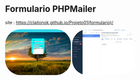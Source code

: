 # Formulario PHPMailer

site : https://claitonok.github.io/Projeto01(formulario)/

<img align="center" alt="pic" height="150" style="border-radius:50px;" title="Paisagem" src="https://github.com/Claitonok/Formulario/blob/main/Projeto01(formulario)/img/Captura%20de%20tela%202024-10-21%20105541.png">
<img align="center" alt="pic" height="150" style="border-radius:50px;" title="Paisagem" src="https://github.com/Claitonok/Formulario/blob/main/Projeto(formulario)/img/Captura%20de%20tela%202024-10-21%20105746.png">

